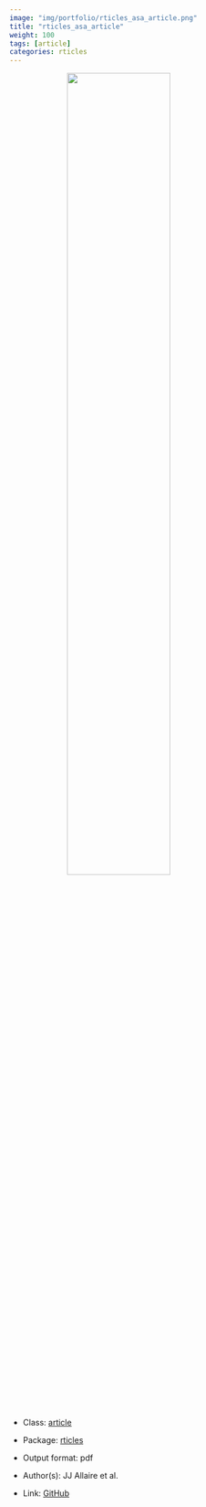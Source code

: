 ```yaml
---
image: "img/portfolio/rticles_asa_article.png"
title: "rticles_asa_article"
weight: 100
tags: [article]
categories: rticles
---
```




<!--more-->

<a href="../../img/portfolio/rticles_asa_article.png"><img class = "jf-image-shadow" src="../../img/portfolio/rticles_asa_article.png" style="display: block; margin: auto;" width="60%"></a>

- Class: [article](../../tags/article)
- Package: [rticles](rticles)
- Output format: pdf

- Author(s): JJ Allaire et al.
- Link: [GitHub](https://github.com/rstudio/rticles)


